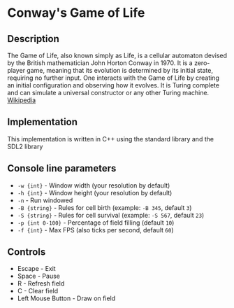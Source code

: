 # Conway's Game of Life

## Description
The Game of Life, also known simply as Life, is a cellular automaton devised by the British mathematician John Horton Conway in 1970. It is a zero-player game, meaning that its evolution is determined by its initial state, requiring no further input. One interacts with the Game of Life by creating an initial configuration and observing how it evolves. It is Turing complete and can simulate a universal constructor or any other Turing machine.
[Wikipedia](https://en.wikipedia.org/wiki/Conway%27s_Game_of_Life)

## Implementation
This implementation is written in C++ using the standard library and the SDL2 library

## Console line parameters
+ `-w {int}` - Window width (your resolution by default)
+ `-h {int}` - Window height (your resolution by default)
+ `-n` - Run windowed
+ `-B {string}` - Rules for cell birth (example: `-B 345`, default `3`)
+ `-S {string}` - Rules for cell survival (example: `-S 567`, default `23`)
+ `-p {int 0-100}` - Percentage of field filling (default `10`)
+ `-f {int}` - Max FPS (also ticks per second, default `60`)

## Controls
+ Escape - Exit
+ Space - Pause
+ R - Refresh field
+ C - Clear field
+ Left Mouse Button - Draw on field
